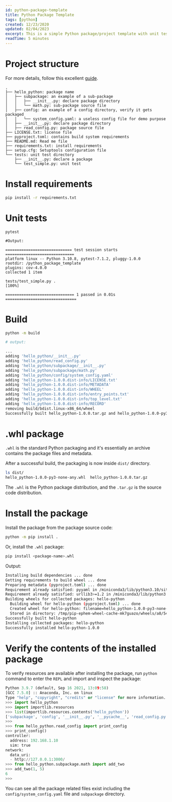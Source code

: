 ```yaml
---
id: python-package-template
title: Python Package Template
tags: [python]
created: 12/23/2020
updated: 02/04/2023
excerpt: This is a simple Python package/project template with unit tests and setuptools.
readTime: 5 minutes
---
```


# Project structure

For more details, follow this excellent [guide](https://packaging.python.org/en/latest/tutorials/packaging-projects/).

```
.
├── hello_python: package name
│   ├── subpackage: an example of a sub-package
│   │   ├── __init__.py: declare package directory
│   │   └── math.py: sub-package source file
│   ├── config: an example of a config directory, verify it gets packaged
│   │   └── system_config.yaml: a useless config file for demo purpose
│   ├── __init__.py: declare package directory
│   ├── read_config.py: package source file
├── LICENSE.txt: license file
├── pyproject.toml: contains build system requirements
├── README.md: Read me file
├── requirements.txt: install requirements
├── setup.cfg: Setuptools configuration file
└── tests: unit test directory
    ├── __init__.py: declare a package
    └── test_simple.py: unit test
```

# Install requirements

```sh
pip install -r requirements.txt
```

# Unit tests

```
pytest

#Output:

============================= test session starts ==============================
platform linux -- Python 3.10.8, pytest-7.1.2, pluggy-1.0.0
rootdir: /python_package_template
plugins: cov-4.0.0
collected 1 item

tests/test_simple.py .                                                   [100%]

============================== 1 passed in 0.01s ===============================
```

# Build

```sh
python -m build

# output:

...
adding 'hello_python/__init__.py'
adding 'hello_python/read_config.py'
adding 'hello_python/subpackage/__init__.py'
adding 'hello_python/subpackage/math.py'
adding 'hello_python/config/system_config.yaml'
adding 'hello_python-1.0.0.dist-info/LICENSE.txt'
adding 'hello_python-1.0.0.dist-info/METADATA'
adding 'hello_python-1.0.0.dist-info/WHEEL'
adding 'hello_python-1.0.0.dist-info/entry_points.txt'
adding 'hello_python-1.0.0.dist-info/top_level.txt'
adding 'hello_python-1.0.0.dist-info/RECORD'
removing build/bdist.linux-x86_64/wheel
Successfully built hello_python-1.0.0.tar.gz and hello_python-1.0.0-py3-none-any.whl

```

# .whl package

`.whl` is the standard Python packaging and it's essentially an archive contains
the package files and metadata.

After a successful build, the packaging is now inside `dist/` directory.

```sh
ls dist/
hello_python-1.0.0-py3-none-any.whl  hello_python-1.0.0.tar.gz
```

The `.whl` is the Python package distribution, and the `.tar.gz` is the source
code distribution.

# Install the package

Install the package from the package source code:

```sh
python -m pip install .
```

Or, install the `.whl` package:

```sh
pip install <package-name>.whl
```

Output:

```sh
Installing build dependencies ... done
Getting requirements to build wheel ... done
Preparing metadata (pyproject.toml) ... done
Requirement already satisfied: pyyaml in /miniconda3/lib/python3.10/site-packages (from hello-python==1.0.0) (6.0)
Requirement already satisfied: urllib3>=1.2 in /miniconda3/lib/python3.10/site-packages (from hello-python==1.0.0) (1.26.8)
Building wheels for collected packages: hello-python
  Building wheel for hello-python (pyproject.toml) ... done
  Created wheel for hello-python: filename=hello_python-1.0.0-py3-none-any.whl size=6630 sha256=e05c8ef68a30155d0abd460298c7aa048e791665f7ad415aed5a93ef9ce3422c
  Stored in directory: /tmp/pip-ephem-wheel-cache-mk7guazo/wheels/a8/54/30/59f8f2c784a00deb52cc2d376d20fe75663b99a46643193de7
Successfully built hello-python
Installing collected packages: hello-python
Successfully installed hello-python-1.0.0
```

# Verify the contents of the installed package

To verify resources are available after installing the package, run `python`
command to enter the `REPL` and import and inspect the package:

```python
Python 3.9.7 (default, Sep 16 2021, 13:09:58)
[GCC 7.5.0] :: Anaconda, Inc. on linux
Type "help", "copyright", "credits" or "license" for more information.
>>> import hello_python
>>> import importlib.resources
>>> list(importlib.resources.contents('hello_python'))
['subpackage', 'config', '__init__.py', '__pycache__', 'read_config.py']
>>>
>>> from hello_python.read_config import print_config
>>> print_config()
controller:
  address: 192.168.1.10
  sim: true
network:
  data_uri:
  - http://127.0.0.1:3000/
>>> from hello_python.subpackage.math import add_two
>>> add_two(1, 5)
6
>>>
```

You can see all the package related files exist including the
`config/system_config.yaml` file and `subpackage` directory.
